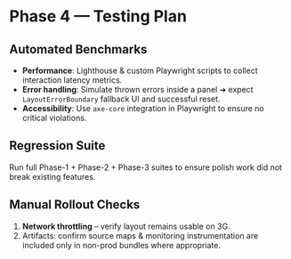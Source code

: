 # Phase 4 — Testing Plan

## Automated Benchmarks

- **Performance**: Lighthouse & custom Playwright scripts to collect interaction latency metrics.
- **Error handling**: Simulate thrown errors inside a panel ➜ expect `LayoutErrorBoundary` fallback UI and successful reset.
- **Accessibility**: Use `axe-core` integration in Playwright to ensure no critical violations.

## Regression Suite

Run full Phase-1 + Phase-2 + Phase-3 suites to ensure polish work did not break existing features.

## Manual Rollout Checks

1. **Network throttling** – verify layout remains usable on 3G.
2. Artifacts: confirm source maps & monitoring instrumentation are included only in non-prod bundles where appropriate. 
